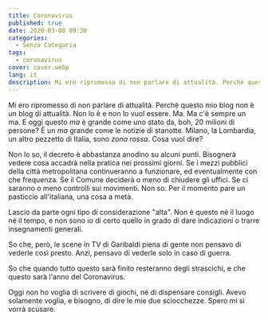 ```yaml
---
title: Coronavirus
published: true
date: 2020-03-08 09:30
categories:
  - Senza Categoria
tags:
  - coronavirus
cover: cover.webp
lang: it
description: Mi ero ripromesso di non parlare di attualità. Perché questo mio blog non è un blog di attualità. Non lo è e non lo vuol essere. Ma. Ma c'è sempre un ma. E oggi questo ma è grande come uno stato da, boh, 20 milioni di persone? È un ma grande come le notizie di stanotte. Milano, la Lombardia, un altro pezzetto di Italia, sono zona rossa. Cosa vuol dire?
---
```


Mi ero ripromesso di non parlare di attualità. Perché questo mio blog non è un blog di attualità. Non lo è e non lo vuol essere. Ma. Ma c'è sempre un ma. E oggi questo _ma_ è grande come uno stato da, boh, 20 milioni di persone? È un _ma_ grande come le notizie di stanotte. Milano, la Lombardia, un altro pezzetto di Italia, sono _zona rossa_. Cosa vuol dire?

Non lo so, il decreto è abbastanza anodino su alcuni punti. Bisognerà vedere cosa accadrà nella pratica nei prossimi giorni. Se i mezzi pubblici della città metropolitana continueranno a funzionare, ed eventualmente con che frequenza. Se il Comune deciderà o meno di chiudere gli uffici. Se ci saranno o meno controlli sui movimenti. Non so. Per il momento pare un pasticcio all'italiana, una cosa a metà.

Lascio da parte ogni tipo di considerazione "alta". Non è questo né il luogo né il tempo, e non sono io di certo quello in grado di dare indicazioni o trarre insegnamenti generali.

So che, però, le scene in TV di Garibaldi piena di gente non pensavo di vederle così presto. Anzi, pensavo di vederle solo in caso di guerra.

So che quando tutto questo sarà finito resteranno degli strascichi, e che questo sarà l'anno del Coronavirus.

Oggi non ho voglia di scrivere di giochi, né di dispensare consigli. Avevo solamente voglia, e bisogno, di dire le mie due sciocchezze. Spero mi si vorrà scusare.
